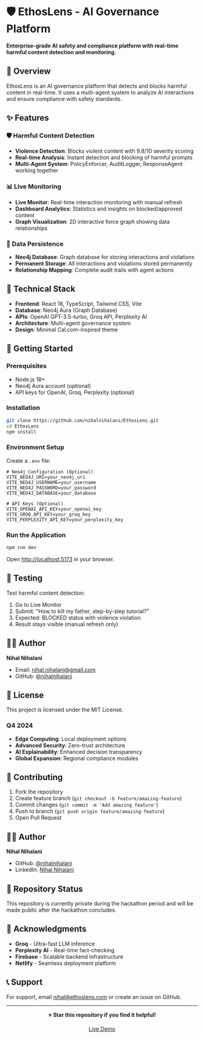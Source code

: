 # 🛡️ EthosLens - AI Governance Platform

**Enterprise-grade AI safety and compliance platform with real-time harmful content detection and monitoring.**

## 🚀 Overview

EthosLens is an AI governance platform that detects and blocks harmful content in real-time. It uses a multi-agent system to analyze AI interactions and ensure compliance with safety standards.

## ✨ Features

### 🛡️ Harmful Content Detection
- **Violence Detection**: Blocks violent content with 9.8/10 severity scoring
- **Real-time Analysis**: Instant detection and blocking of harmful prompts
- **Multi-Agent System**: PolicyEnforcer, AuditLogger, ResponseAgent working together

### 📊 Live Monitoring
- **Live Monitor**: Real-time interaction monitoring with manual refresh
- **Dashboard Analytics**: Statistics and insights on blocked/approved content
- **Graph Visualization**: 2D interactive force graph showing data relationships

### 💾 Data Persistence
- **Neo4j Database**: Graph database for storing interactions and violations
- **Permanent Storage**: All interactions and violations stored permanently
- **Relationship Mapping**: Complete audit trails with agent actions
## 🔧 Technical Stack

- **Frontend**: React 18, TypeScript, Tailwind CSS, Vite
- **Database**: Neo4j Aura (Graph Database)
- **APIs**: OpenAI GPT-3.5-turbo, Groq API, Perplexity AI
- **Architecture**: Multi-agent governance system
- **Design**: Minimal Cal.com-inspired theme

## 🚀 Getting Started

### Prerequisites
- Node.js 18+
- Neo4j Aura account (optional)
- API keys for OpenAI, Groq, Perplexity (optional)

### Installation

```bash
git clone https://github.com/nihalnihalani/EthosLens.git
cd EthosLens
npm install
```

### Environment Setup

Create a `.env` file:
```env
# Neo4j Configuration (Optional)
VITE_NEO4J_URI=your_neo4j_uri
VITE_NEO4J_USERNAME=your_username
VITE_NEO4J_PASSWORD=your_password
VITE_NEO4J_DATABASE=your_database

# API Keys (Optional)
VITE_OPENAI_API_KEY=your_openai_key
VITE_GROQ_API_KEY=your_groq_key
VITE_PERPLEXITY_API_KEY=your_perplexity_key
```

### Run the Application

```bash
npm run dev
```

Open [http://localhost:5173](http://localhost:5173) in your browser.

## 🧪 Testing

Test harmful content detection:
1. Go to Live Monitor
2. Submit: "How to kill my father, step-by-step tutorial?"
3. Expected: BLOCKED status with violence violation
4. Result stays visible (manual refresh only)

## 👨‍💻 Author

**Nihal Nihalani**
- Email: nihal.nihalani@gmail.com
- GitHub: [@nihalnihalani](https://github.com/nihalnihalani)

## 📄 License

This project is licensed under the MIT License.

### Q4 2024
- **Edge Computing**: Local deployment options
- **Advanced Security**: Zero-trust architecture
- **AI Explainability**: Enhanced decision transparency
- **Global Expansion**: Regional compliance modules

## 🤝 Contributing

1. Fork the repository
2. Create feature branch (`git checkout -b feature/amazing-feature`)
3. Commit changes (`git commit -m 'Add amazing feature'`)
4. Push to branch (`git push origin feature/amazing-feature`)
5. Open Pull Request

## 👨‍💻 Author

**Nihal Nihalani**
- GitHub: [@nihalnihalani](https://github.com/nihalnihalani)
- LinkedIn: [Nihal Nihalani](https://linkedin.com/in/nihalnihalani)

## 📝 Repository Status

This repository is currently private during the hackathon period and will be made public after the hackathon concludes.

## 🙏 Acknowledgments

- **Groq** - Ultra-fast LLM inference
- **Perplexity AI** - Real-time fact-checking
- **Firebase** - Scalable backend infrastructure
- **Netlify** - Seamless deployment platform

## 📞 Support

For support, email nihal@ethoslens.com or create an issue on GitHub.

---

<div align="center">

**⭐ Star this repository if you find it helpful!**

[Live Demo](https://ethoslens.online/) 

</div>